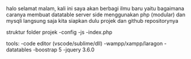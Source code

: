 halo selamat malam, kali ini saya akan berbagi ilmu baru yaitu
bagaimana caranya membuat datatable server side menggunakan php (modular) dan mysqli
langsung saja kita siapkan dulu projek dan github repositorynya

struktur folder projek
-config
-js
-index.php

tools:
-code editor (vscode/sublime/dll)
-wampp/xampp/laragon
-datatables
-boostrap 5
-jquery 3.6.0

